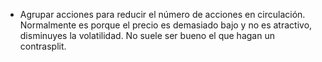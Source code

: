 - Agrupar acciones para reducir el número de acciones en circulación. Normalmente es porque el precio es demasiado bajo y no es atractivo, disminuyes la volatilidad. No suele ser bueno el que hagan un contrasplit.